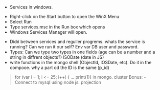  - Services in windows.
 * Right-click on the Start button to open the WinX Menu
 * Select Run
 * Type services.msc in the Run box which opens
 * Windows Services Manager will open.
 - Didd between services and reguller progrems. 
 whats the service is running? Can we run it our self?
 Env var DB user and password.
 - Types:
 Can we type two types in one fields (age can be a number and a string in diffrent objects?)
 ISODate (date in JS)
 - write functions in the mongo shell (ObjectId, IOSDate, etc).
 Do it in the compooe.
 why a part od the ID is the same (p_id)
 > for (var i = 1; i <= 25; i++) {
... print(1)} 
in mongo.
 cluster
    Bonus:
    - Connect to mysql using node js.
    projection